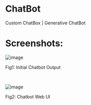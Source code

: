 # ChatBot
Custom ChatBox | Generative ChatBot
</br>

<h1>Screenshots:</h1>

![image](https://github.com/user-attachments/assets/9c2f3f60-6715-42ce-8187-31c0d9d5cfac)
<p>Fig1: Initial Chatbot Output</p>

</br>

![image](https://github.com/user-attachments/assets/bf933cf9-abe9-4021-a718-b2332d7e93ae)
<p>Fig2: Chatbot Web UI</p>
